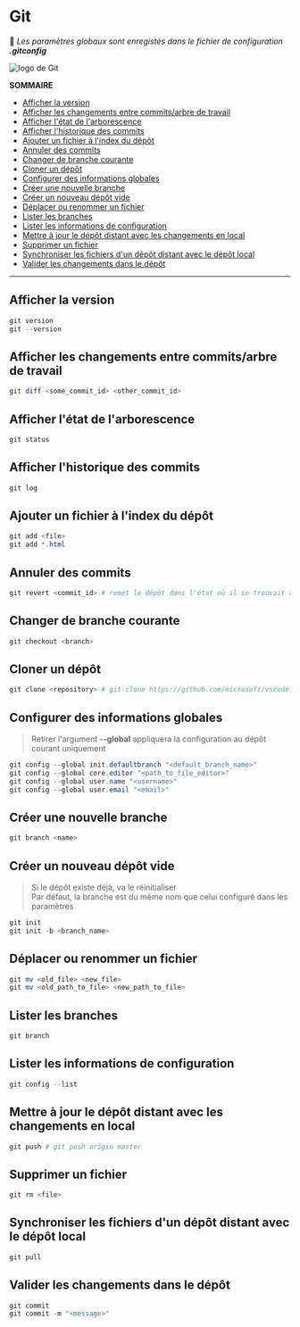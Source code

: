 # Git

💠 _Les paramètres globaux sont enregistés dans le fichier de configuration **.gitconfig**_

![logo de Git](https://nsa40.casimages.com/img/2021/03/14/210314041119892755.png)

**SOMMAIRE**
+ [Afficher la version](#afficher-la-version)
+ [Afficher les changements entre commits/arbre de travail](#afficher-les-changements-entre-commis-arbre-de-travail)
+ [Afficher l'état de l'arborescence](#afficher-létat-de-larborescence)
+ [Afficher l'historique des commits](#afficher-lhistorique-des-commits)
+ [Ajouter un fichier à l'index du dépôt](#ajouter-un-fichier-à-lindex-du-dépôt)
+ [Annuler des commits](#annuler-des-commits)
+ [Changer de branche courante](#changer-de-branche-courante)
+ [Cloner un dépôt](#cloner-un-dépôt)
+ [Configurer des informations globales](#configurer-des-informations-globales)
+ [Créer une nouvelle branche](#créer-une-nouvelle-branche)
+ [Créer un nouveau dépôt vide](#créer-un-nouveau-dépôt-vide)
+ [Déplacer ou renommer un fichier](#déplacer-ou-renommer-un-fichier)
+ [Lister les branches](#lister-les-branches)
+ [Lister les informations de configuration](#lister-les-informations-de-configuration)
+ [Mettre à jour le dépôt distant avec les changements en local](#mettre-à-jour-le-dépôt-distant-avec-les-changements-en-local)
+ [Supprimer un fichier](#supprimer-un-fichier)
+ [Synchroniser les fichiers d'un dépôt distant avec le dépôt local](#synchroniser-les-fichiers-dun-dépôt-distant-avec-le-dépôt-local)
+ [Valider les changements dans le dépôt](#valider-les-changements-dans-le-dépôt)

---

## Afficher la version

```powershell
git version
git --version
```

## Afficher les changements entre commits/arbre de travail

```powershell
git diff <some_commit_id> <other_commit_id>
```

## Afficher l'état de l'arborescence

```powershell
git status
```

## Afficher l'historique des commits

```powershell
git log
```

## Ajouter un fichier à l'index du dépôt

```powershell
git add <file>
git add *.html
```

## Annuler des commits

```powershell
git revert <commit_id> # remet le dépôt dans l'état où il se trouvait au moment de ce commit
```

## Changer de branche courante

```powershell
git checkout <branch>
```

## Cloner un dépôt

```powershell
git clone <repository> # git clone https://github.com/microsoft/vscode.git
```

## Configurer des informations globales

> Retirer l'argument **--global** appliquera la configuration au dépôt courant uniquement

```powershell
git config --global init.defaultbranch "<default_branch_name>"
git config --global core.editor "<path_to_file_editor>"
git config --global user.name "<username>"
git config --global user.email "<email>"
```

## Créer une nouvelle branche

```powershell
git branch <name>
```

## Créer un nouveau dépôt vide

> Si le dépôt existe déjà, va le réinitialiser<br>
> Par défaut, la branche est du même nom que celui configuré dans les paramètres
 
```powershell
git init
git init -b <branch_name>
```

## Déplacer ou renommer un fichier

```powershell
git mv <old_file> <new_file>
git mv <old_path_to_file> <new_path_to_file>
```

## Lister les branches

```powershell
git branch
```

## Lister les informations de configuration

```powershell
git config --list
```

## Mettre à jour le dépôt distant avec les changements en local

```powershell
git push # git push origin master
```

## Supprimer un fichier

```powershell
git rm <file>
```

## Synchroniser les fichiers d'un dépôt distant avec le dépôt local

```powershell
git pull
```

## Valider les changements dans le dépôt

```powershell
git commit
git commit -m "<message>"
```
